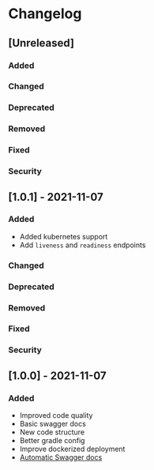 # Changelog

## [Unreleased]
### Added

### Changed

### Deprecated

### Removed

### Fixed

### Security

## [1.0.1] - 2021-11-07
### Added
- Added kubernetes support
- Add `liveness` and `readiness` endpoints

### Changed

### Deprecated

### Removed

### Fixed

### Security

## [1.0.0] - 2021-11-07
### Added
- Improved code quality
- Basic swagger docs
- New code structure
- Better gradle config
- Improve dockerized deployment
- [Automatic Swagger docs](https://themeinerlp.github.io/SkinServer/)